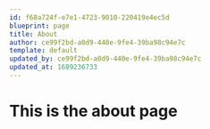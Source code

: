 ```yaml
---
id: f68a724f-e7e1-4723-9010-220419e4ec5d
blueprint: page
title: About
author: ce99f2bd-a0d9-440e-9fe4-39ba98c94e7c
template: default
updated_by: ce99f2bd-a0d9-440e-9fe4-39ba98c94e7c
updated_at: 1689236733
---
```

# **This is the about page**